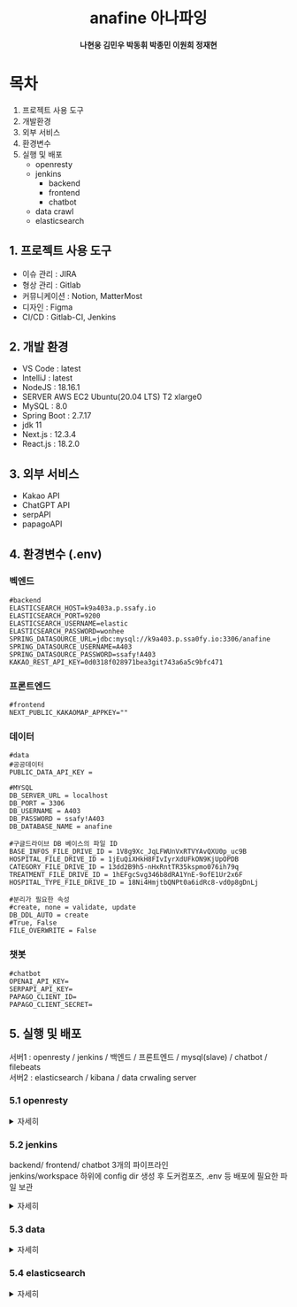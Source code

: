 # <center>anafine 아나파잉</center>

#### <center>나현웅 김민우 박동휘 박종민 이원희 정재현</center>

# 목차
1. 프로젝트 사용 도구
2. 개발환경
3. 외부 서비스
4. 환경변수
5. 실행 및 배포
   - openresty
   - jenkins
        - backend
        - frontend
        - chatbot
   - data crawl
   - elasticsearch


## 1. 프로젝트 사용 도구
- 이슈 관리 : JIRA
- 형상 관리 : Gitlab
- 커뮤니케이션 : Notion, MatterMost
- 디자인 : Figma
- CI/CD : Gitlab-CI, Jenkins

## 2. 개발 환경
- VS Code : latest
- IntelliJ : latest
- NodeJS : 18.16.1
- SERVER AWS EC2 Ubuntu(20.04 LTS) T2 xlarge0
- MySQL : 8.0
- Spring Boot : 2.7.17
- jdk 11
- Next.js : 12.3.4
- React.js : 18.2.0

## 3. 외부 서비스
- Kakao API
- ChatGPT API
- serpAPI
- papagoAPI

## 4. 환경변수 (.env)
### 벡엔드
<pre><code>#backend
ELASTICSEARCH_HOST=k9a403a.p.ssafy.io
ELASTICSEARCH_PORT=9200
ELASTICSEARCH_USERNAME=elastic
ELASTICSEARCH_PASSWORD=wonhee
SPRING_DATASOURCE_URL=jdbc:mysql://k9a403.p.ssa0fy.io:3306/anafine
SPRING_DATASOURCE_USERNAME=A403
SPRING_DATASOURCE_PASSWORD=ssafy!A403
KAKAO_REST_API_KEY=0d0318f028971bea3git743a6a5c9bfc471
</code></pre>


### 프론트엔드
<pre><code>#frontend
NEXT_PUBLIC_KAKAOMAP_APPKEY=""
</code></pre>


### 데이터
<pre><code>#data
#공공데이터
PUBLIC_DATA_API_KEY = 

#MYSQL
DB_SERVER_URL = localhost
DB_PORT = 3306
DB_USERNAME = A403
DB_PASSWORD = ssafy!A403
DB_DATABASE_NAME = anafine

#구글드라이브 DB 베이스의 파일 ID
BASE_INFOS_FILE_DRIVE_ID = 1V8g9Xc_JqLFWUnVxRTVYAvQXU0p_uc9B
HOSPITAL_FILE_DRIVE_ID = 1jEuQiXHkH8FIvIyrXdUFkON9KjUpOPDB
CATEGORY_FILE_DRIVE_ID = 13dd2B9h5-nHxRntTR35kspmo076ih79q
TREATMENT_FILE_DRIVE_ID = 1hEFgcSvg346b8dRA1YnE-9ofE1Ur2x6F
HOSPITAL_TYPE_FILE_DRIVE_ID = 18Ni4HmjtbQNPt0a6idRc8-vd0p8gDnLj

#분리가 필요한 속성
#create, none = validate, update
DB_DDL_AUTO = create 
#True, False
FILE_OVERWRITE = False
</code></pre>

### 챗봇
<pre><code>#chatbot
OPENAI_API_KEY=
SERPAPI_API_KEY=
PAPAGO_CLIENT_ID=
PAPAGO_CLIENT_SECRET=
</code></pre>


## 5. 실행 및 배포

서버1 : openresty / jenkins / 백엔드 / 프론트엔드 / mysql(slave) / chatbot / filebeats <br/>
서버2 : elasticsearch / kibana / data crwaling server

### 5.1 openresty
<details>
   <summary>자세히</summary>
   
   #### 설치
<pre><code>
#기존 nginx stop
sudo systemctl disable nginx
sudo systemctl stop nginx

#ubuntu 20.04 기준
sudo apt-get -y install --no-install-recommends wget gnupg ca-certificates
wget -O - https://openresty.org/package/pubkey.gpg | sudo apt-key add -

echo "deb http://openresty.org/package/ubuntu $(lsb_release -sc) main" \
 | sudo tee /etc/apt/sources.list.d/openresty.list

sudo apt-get update

sudo apt-get -y install openresty

export PATH=/usr/local/openresty/bin:$PATH >> ~/.bashrc
source ~/bashrc

#test
resty -e 'print("hello, world")'
-> hello, world

mkdir ~/work
cd ~/work
mkdir logs/ conf/

$conf/nginx.conf

#nginx.conf
worker_processes  1;
error_log logs/error.log;
events {
    worker_connections 1024;
}
http {
    server {
        listen 8080;
        location / {
            default_type text/html;
            content_by_lua_block {
                ngx.say("<p>hello, world</p>")
            }
        }
    }
}
   
sudo openresty -p `pwd`/ -c work/conf/nginx.conf

curl http://localhost:8080/
<p>hello, world</p>
</code></pre>

#### 설정파일
##### nginx.conf
<pre><code>
worker_processes  1;
error_log /home/ubuntu/work/logs/error.log;
pid /home/ubuntu/work/logs/nginx.pid;
events {
    worker_connections 1024;
}
http {
    lua_shared_dict limit_traffic 10m;
    include /home/ubuntu/work/conf/conf.d/*.conf;
}
</code></pre>

##### default.conf
<pre><code>
lua_package_path "/home/ubuntu/work/conf/lua/?.lua;;";

init_worker_by_lua_block {
    require("limit_traffic").init()
}

limit_req_zone $binary_remote_addr zone=chatbot_limit:10m rate=1r/s;

server {
    listen 80;
    server_name k9a403.p.ssafy.io anafine.com www.anafine.com;
    return 301 https://www.anafine.com$request_uri;
}

server {
    listen 443 ssl;
    server_name www.anafine.com;
    ssl_certificate /etc/letsencrypt/live/www.anafine.com/fullchain.pem; # managed by Certbot
    ssl_certificate_key /etc/letsencrypt/live/www.anafine.com/privkey.pem; # managed by Certbot
    include /etc/letsencrypt/options-ssl-nginx.conf; # managed by Certbot
    ssl_dhparam /etc/letsencrypt/ssl-dhparams.pem; # managed by Certbot

    include /etc/nginx/conf.d/service-url.inc;

    location /api {
        rewrite ^/api(/.*)$ $1 break;
        proxy_pass $service_url;
        proxy_http_version 1.1;
        proxy_set_header Upgrade $http_upgrade;
        proxy_set_header Connection "upgrade";
        proxy_set_header Host $host;
        proxy_set_header X-Forwarded-Host $host;
        proxy_set_header X-Real-IP $remote_addr;
        proxy_set_header X-Forwarded-For $proxy_add_x_forwarded_for;
        proxy_set_header X-Forwarded-Proto $scheme;
        proxy_redirect off;

        proxy_buffer_size          128k;
        proxy_buffers              4 256k;
        proxy_busy_buffers_size    256k;

    }

    include /etc/nginx/conf.d/front-service-url.inc;
    location / {
        proxy_pass $front_service_url;
        proxy_set_header Host $host;
        proxy_set_header X-Real-IP $remote_addr;
        proxy_set_header X-Forwarded-For $proxy_add_x_forwarded_for;
        proxy_set_header X-Forwarded-Proto $scheme;
        proxy_set_header Upgrade $http_upgrade;
        proxy_set_header Connection "upgrade";
        proxy_redirect off;
    }


        location /chat {
            content_by_lua_block {
                local requested_uri = ngx.var.uri
                ngx.log(ngx.ERR, "Requested URI: ", requested_uri)

                local modified_uri = "/to" .. requested_uri

                ngx.log(ngx.ERR, "Modified URI: ", modified_uri)

                require("limit_traffic").limit()
                ngx.exec(modified_uri)
            }
        }

    include /etc/nginx/conf.d/chatbot-service-url.inc;
    location /to {
        internal;
        rewrite ^/to(/.*)$ $1 break;


        log_by_lua_block {
           ngx.log(ngx.ERR, "Accessing /to location");
        }
        proxy_pass $chatbot_service_url;
        proxy_http_version 1.1;
        proxy_set_header Upgrade $http_upgrade;
        proxy_set_header Connection "upgrade";
        proxy_set_header Host $host;
        proxy_set_header X-Forwarded-Host $host;
        proxy_set_header X-Real-IP $remote_addr;
        proxy_set_header X-Forwarded-For $proxy_add_x_forwarded_for;
        proxy_set_header X-Forwarded-Proto $scheme;
        proxy_redirect off;
    }
}   
</code></pre>

***include files*** </br>
service-url.inc/front-service-url.inc/chatbot-service-url.inc </br>
inc파일은 무중단 배포를 위한 파일로 jenkins pipeline에서 포트 확인을 통해 수정됨 </br>
ex) set $service_url http://localhost:8080 -> set $service_url http://localhost:8081 
 
##### jenkins.conf
<pre><code>
upstream jenkins {
        keepalive 32; # keepalive connections
        server localhost:9090;
}

# Required for Jenkins websocket agents
map $http_upgrade $connection_upgrade {
        default upgrade;
        '' close;
}

server {
        listen 80; # Listen on port 80 for IPv4 requests
        server_name jenkins.anafine.com;

        root            /var/run/jenkins/war/;
        access_log      /var/log/nginx/jenkins.access.log;
        error_log       /var/log/nginx/jenkins.error.log;

        ignore_invalid_headers off;

        location ~ "^/static/[0-9a-fA-F]{8}\/(.*)$" {
                rewrite "^/static/[0-9a-fA-F]{8}\/(.*)" /$1 last;
        }

        location /userContent {
                root /var/lib/jenkins/;
                if (!-f $request_filename){
                        rewrite (.*) /$1 last;
                        break;
                }

                sendfile on;
        }

        location / {
                sendfile off;
                proxy_pass              http://jenkins;
                proxy_redirect          default;
                proxy_http_version      1.1;

                proxy_set_header Connection             $connection_upgrade;
                proxy_set_header Upgrade                $http_upgrade;
                proxy_set_header Host                   $http_host;
                proxy_set_header X-Real-IP              $remote_addr;
                proxy_set_header X-Forwarded-For        $proxy_add_x_forwarded_for;
                proxy_set_header X-Forwarded-Proto      $scheme;
                proxy_max_temp_file_size 0;

                client_max_body_size            10m;
                client_body_buffer_size         128k;
                proxy_connect_timeout           90;
                proxy_send_timeout              90;
                proxy_read_timeout              90;
                proxy_buffering                 off;
                proxy_request_buffering         off;
                proxy_set_header Connection     "";
        }
}
</code></pre>

##### limit_traffic.lua
<pre><code>
local ngx = ngx

local M = {}

-- Ensure that ngx.shared.limit_traffic is defined
if not ngx.shared.limit_traffic then
    ngx.shared.limit_traffic = ngx.shared("limit_traffic")
end

local limit_traffic = ngx.shared.limit_traffic

function M.init()
    -- Check if the key 'daily_limit' already exists
    local value, err = limit_traffic:get("daily_limit")
    if value then
        return
    end

    -- Attempt to add the shared memory zone
    local ok, err = limit_traffic:add("daily_limit", 10)
    if not ok then
        ngx.log(ngx.ERR, "Failed to initialize shared memory: ", err)
    end

    M.reset()
    -- Calculate the time until the next reset (5 minutes)
--    local now = ngx.now()
--    local reset_time = math.floor(now) + 60 - now % 60
--    ngx.log(ngx.ERR, "[timer] now : ", now)
    -- Set a timer to reset the daily limit every 5 minutes
--    ngx.timer.at(reset_time, M.reset)
end


function M.limit()
    local key = ngx.var.binary_remote_addr
    local limit = 10

    local remaining, err = limit_traffic:incr(key, 1, 0)
    if not remaining then
        ngx.log(ngx.ERR, "Failed to increment counter for key: ", key, ", error: ", err)
        ngx.exit(500)
    elseif remaining > limit then
        ngx.status = 429
        ngx.say("Too Many Requests")
        ngx.exit(ngx.HTTP_TOO_MANY_REQUESTS)
        ngx.log(ngx.ERR, "Limit exceeded for key: ", key)
        --ngx.exit(429)
    end
end

function M.reset(premature)
    ngx.log(ngx.ERR, "reset activated")
    if not premature then
        limit_traffic:flush_all()
        flushed = limit_traffic:flush_expired()
        ngx.log(ngx.ERR, "flushed : ", flushed)
        if not flushed then
            ngx.log(ngx.ERR, "Failed to reset daily limit: ", err)
        end
    end
    ngx.timer.at(3600, M.reset)
end

return M
</code></pre>

</details>

### 5.2 jenkins
backend/ frontend/ chatbot 3개의 파이프라인 </br>
jenkins/workspace 하위에 config dir 생성 후 도커컴포즈, .env 등 배포에 필요한 파일 보관

<details>
   <summary>자세히</summary>

   #### backend pipeline
<pre><code>
pipeline {
    agent any
    
    environment {
        running_port = null
        available_port = null
        res = null
    }

    stages {
        
        stage('Clone Repository') {
            steps {
                echo "Branch : develop"
                echo "Clone repository"
                git url: "https://lab.ssafy.com/s09-final/S09P31A403.git", branch: "develop", credentialsId: "anafine"
            }
        }
        
        stage('check if BE') {
            steps {
                script {
                    res = sh(script : 'git whatchanged -1 | grep backend', returnStatus: true,returnStdout: true)
                }
            }
        }
        
        stage('port check') {
            steps {
                script {
                    def result = sh(script: 'ssh -i ../config/backend/K9A403T.pem ubuntu@k9a403.p.ssafy.io curl -w "%{http_code}" -s -o /dev/null localhost:8080/actuator/health', returnStatus: true, returnStdout: true)
                    echo "$result"
                    if (result == 0) {
                        echo "running port : 8080"
                        running_port = 8080
                        available_port = 8081
                    } else {
                        echo "running port : 8081"
                        running_port = 8081
                        available_port = 8080
                    }
                }
            }
        }
        
        stage("Set environment / gradle build") {
            when { expression { res == 0 }}
            steps {
                echo "Copy require file to pipeline folder"
                sh "cp ../config/backend/docker-compose-${running_port}.yml ./backend"
                sh "cp ../config/backend/docker-compose-${available_port}.yml ./backend"
                sh 'cp ../config/backend/Dockerfile ./backend'
                sh 'cp ../config/backend/.env ./backend'
                
                dir('./backend') {
                    sh "chmod +x ./gradlew"
                    sh "./gradlew clean"
                    sh "./gradlew build -x test"
                }
            }
        }
        
        stage('Docker down') {
            when { expression { res == 0 }}
            steps {
                dir('./backend') {
                    echo "Docker compose down"
                    sh "docker-compose -f docker-compose-${available_port}.yml down --rmi all"
                }
                
            }
        }

        stage('Docker build') {
            when { expression { res == 0 }}
             steps {
                    echo "docker compose build"
                    sh "docker-compose -f ./backend/docker-compose-${available_port}.yml build --no-cache"
                }
                post {
                    success {
                        echo "Success to build"
                    }
                    failure {
                        echo "Docker build failed. clear unused file"
                        sh "docker system prune -f"
                        error 'pipeline aborted'
                    }
              }
        }
        
        stage('Docker up') {
            when { expression { res == 0 }}
            steps {
                dir('./backend') {
                    echo "docker compose up"
                    sh "docker-compose -f docker-compose-${available_port}.yml up -d"
                }
            }
        }
        
        stage('health check') {
            when { expression { res == 0 }}
            steps {
                script {
                    for (int i = 0; i < 20; i++) {
                        def result = sh(script: "ssh -i ../config/backend/K9A403T.pem ubuntu@k9a403.p.ssafy.io curl -w %{http_code} -s -o /dev/null localhost:${available_port}/actuator/health", returnStatus: true, returnStdout: true)
                        if(result == 0) {
                            echo 'health check success!'
                            break
                        }
                        echo "The server is not alive yet. Retry health check in 5 seconds..."
                        sleep(5)
                        if(i == 19) sh 'exit 1'
                    }
                }
            }
        }
        
        stage('nginx port setting') {
            when { expression { res == 0 }}
            steps {
                echo 'service_url 수정'
                sh "ssh -i ../config/backend/K9A403T.pem ubuntu@K9a403.p.ssafy.io 'echo \"set \\\$service_url http://127.0.0.1:${available_port};\" | sudo tee /etc/nginx/conf.d/service-url.inc'"

                echo 'nginx reload'
                sh "ssh -i ../config/backend/K9A403T.pem ubuntu@K9a403.p.ssafy.io 'sudo openresty -p `pwd` -s reload -c work/conf/nginx.conf'"
                
              
            }
        }
        
        
        stage('Docker down older server') {
            when { expression { res == 0 }}
            steps {
                dir('./backend') {
                    echo "Docker compose down"
                    sh "docker-compose -f docker-compose-${running_port}.yml down --rmi all"
                }
            }
            post {
                success {
                	script {
                        def Author_ID = sh(script: "git show -s --pretty=%an", returnStdout: true).trim()
                        def Author_Name = sh(script: "git show -s --pretty=%ae", returnStdout: true).trim()
                        mattermostSend (color: 'good', 
                        message: "빌드 성공(now running on port ${available_port}) : ${env.JOB_NAME} #${env.BUILD_NUMBER} by ${Author_ID}(${Author_Name})\n(<${env.BUILD_URL}|Details>)", 
                        endpoint: 'https://meeting.ssafy.com/hooks/a57sm7gnpjy1mxmwpi4qmou37w', 
                        channel: 'A403-private'
                        )
                    }
                }
            }
        }
    }

    post {
        failure {
        	script {
                def Author_ID = sh(script: "git show -s --pretty=%an", returnStdout: true).trim()
                def Author_Name = sh(script: "git show -s --pretty=%ae", returnStdout: true).trim()
                mattermostSend (color: 'danger', 
                message: "[BACKEND] 빌드 실패(still running on port ${running_port}): ${env.JOB_NAME} #${env.BUILD_NUMBER} by ${Author_ID}(${Author_Name})\n(<${env.BUILD_URL}|Details>)", 
                endpoint: 'https://meeting.ssafy.com/hooks/a57sm7gnpjy1mxmwpi4qmou37w', 
                channel: 'A403-private'
                )
            }
        }
    }
}

</code></pre>
#### frontend pipeline
<pre><code>
pipeline {
    agent any
    
    environment {
        running_port = null
        available_port = null
        res = null
    }

    stages {
        
        stage("Clone Repository") {
            steps {
                echo "Branch : develop"
                echo "Clone repository"
                git url: "https://lab.ssafy.com/s09-final/S09P31A403.git", branch: "develop", credentialsId: "anafine"
            }
        }
        
        stage('check if FE commit') {
            steps {
                script {
                    res = sh(script : 'git whatchanged -1 | grep frontend',returnStatus: true, returnStdout: true)
                }
            }
        }
        
         stage('port check') {
            steps {
                script {
                    def result = sh(script: 'ssh -i ../config/backend/K9A403T.pem ubuntu@k9a403.p.ssafy.io curl -w "%{http_code}" -s -o /dev/null localhost:3000', returnStatus: true, returnStdout: true)
                    echo "$result"
                    if (result == 0) {
                        echo "running port : 3000"
                        running_port = 3000
                        available_port = 3001
                    } else {
                        echo "running port : 3001"
                        running_port = 3001
                        available_port = 3000
                    }
                }
            }
        }
        
        
        
        stage("Set environment") {
            when { expression { res == 0 }}
            steps {
                echo "Copy require file to pipeline folder"
                sh "cp ../config/frontend/docker-compose-3000.yml ./frontend/"
                sh "cp ../config/frontend/docker-compose-3001.yml ./frontend/"
                sh "cp ../config/frontend/.env ./frontend/"
                sh "cp ../config/frontend/Dockerfile ./frontend/"
            }
        }

        
        stage("Docker down") {
            when { expression { res == 0 }}
            steps {
                echo "Docker compose down"
                sh "docker-compose -f ./frontend/docker-compose-${available_port}.yml down --rmi all"
            }
        }
        
        stage('Docker build') {
            when { expression { res == 0 }}
             steps {
                    echo "docker compose build"
                    sh "docker-compose -f ./frontend/docker-compose-${available_port}.yml build --no-cache"
                }
                post {
                    success {
                        echo "Success to build"
                    }
                    failure {
                        echo "Docker build failed. clear unused file"
                        sh "docker system prune -f"
                        error 'pipeline aborted'
                    }
              }
        }
        
        stage('Docker up') {
            when { expression { res == 0 }}
            steps {
                dir('./frontend') {
                    echo "docker compose up"
                    sh "docker-compose -f docker-compose-${available_port}.yml up -d"
                }
            }
        }
        
        stage('nginx port setting') {
            when { expression { res == 0 }}
            steps {
                echo 'front service_url 수정'
                sh "ssh -i ../config/backend/K9A403T.pem ubuntu@K9a403.p.ssafy.io 'echo \"set \\\$front_service_url http://127.0.0.1:${available_port};\" | sudo tee /etc/nginx/conf.d/front-service-url.inc'"

                echo 'nginx reload'
                sh "ssh -i ../config/backend/K9A403T.pem ubuntu@K9a403.p.ssafy.io 'sudo openresty -p `pwd` -s reload -c work/conf/nginx.conf'"
                
              
            }
        }
        
        stage('Docker down older server') {
            when { expression { res == 0 }}
            steps {
                dir('./frontend') {
                    echo "Docker compose down"
                    sh "docker-compose -f docker-compose-${running_port}.yml down --rmi all"
                }
            }
            post {
                success {
                	script {
                        def Author_ID = sh(script: "git show -s --pretty=%an", returnStdout: true).trim()
                        def Author_Name = sh(script: "git show -s --pretty=%ae", returnStdout: true).trim()
                        mattermostSend (color: 'good', 
                        message: "빌드 성공(now running on port ${available_port}) : ${env.JOB_NAME} #${env.BUILD_NUMBER} by ${Author_ID}(${Author_Name})\n(<${env.BUILD_URL}|Details>)", 
                        endpoint: 'https://meeting.ssafy.com/hooks/a57sm7gnpjy1mxmwpi4qmou37w', 
                        channel: 'A403-private'
                        )
                    }
                }
            }
        }
    }
    
   post {
        failure {
        	script {
                def Author_ID = sh(script: "git show -s --pretty=%an", returnStdout: true).trim()
                def Author_Name = sh(script: "git show -s --pretty=%ae", returnStdout: true).trim()
                mattermostSend (color: 'danger', 
                message: "[FRONTEND] 빌드 실패(still running on port ${running port}): ${env.JOB_NAME} #${env.BUILD_NUMBER} by ${Author_ID}(${Author_Name})\n(<${env.BUILD_URL}|Details>)", 
                endpoint: 'https://meeting.ssafy.com/hooks/a57sm7gnpjy1mxmwpi4qmou37w', 
                channel: 'A403-private'
                )
            }
        }
    }
    
}
</code></pre>

#### chatbot pipeline
<pre><code>
pipeline {
    agent any
    
    environment {
        running_port = null
        available_port = null
        res = null
    }

    stages {
        
        stage('Clone Repository') {
            steps {
                echo "Branch : develop"
                echo "Clone repository"
                git url: "https://lab.ssafy.com/s09-final/S09P31A403.git", branch: "develop", credentialsId: "anafine"
            }
        }
        
        stage('check if chatbot') {
            steps {
                script {
                    res = sh(script : 'git whatchanged -1 | grep chatbot', returnStatus: true,returnStdout: true)
                }
            }
        }
        
        stage('port check') {
            steps {
                script {
                    def result = sh(script: 'ssh -i ../config/backend/K9A403T.pem ubuntu@k9a403.p.ssafy.io curl -w "%{http_code}" -s -o /dev/null localhost:5000/chat/chatbot/health', returnStatus: true, returnStdout: true)
                    echo "$result"
                    if (result == 0) {
                        echo "running port : 5000"
                        running_port = 5000
                        available_port = 5001
                    } else {
                        echo "running port : 5001"
                        running_port = 5001
                        available_port = 5000
                    }
                }
            }
        }
        
        stage("Set environment / gradle build") {
            when { expression { res == 0 }} 
            steps {
                echo "Copy require file to pipeline folder"
                sh "cp ../config/chatbot/docker-compose-${running_port}.yml ./chatbot"
                sh "cp ../config/chatbot/docker-compose-${available_port}.yml ./chatbot"
                sh 'cp ../config/chatbot/Dockerfile ./chatbot'
                sh 'cp ../config/chatbot/.env ./chatbot'
            }
        }
        
        stage('Docker down') {
            when { expression { res == 0 }}
            steps {
                dir('./chatbot') {
                    echo "Docker compose down"
                    sh "docker-compose -f docker-compose-${available_port}.yml down --rmi all"
                }
                
            }
        }

        stage('Docker build') {
            when { expression { res == 0 }}
             steps {
                    echo "docker compose build"
                    sh "docker-compose -f ./chatbot/docker-compose-${available_port}.yml build --no-cache"
                }
                post {
                    success {
                        echo "Success to build"
                    }
                    failure {
                        echo "Docker build failed. clear unused file"
                        sh "docker system prune -f"
                        error 'pipeline aborted'
                    }
              }
        }
        
        stage('Docker up') {
            when { expression { res == 0 }}
            steps {
                dir('./chatbot') {
                    echo "docker compose up"
                    sh "docker-compose -f docker-compose-${available_port}.yml up -d"
                }
            }
        }
        
        stage('health check') {
            when { expression { res == 0 }}
            steps {
                script {
                    for (int i = 0; i < 20; i++) {
                        def result = sh(script: "ssh -i ../config/backend/K9A403T.pem ubuntu@k9a403.p.ssafy.io curl -w %{http_code} -s -o /dev/null localhost:${available_port}/chat/chatbot/health", returnStatus: true, returnStdout: true)
                        if(result == 0) {
                            echo 'health check success!'
                            break
                        }
                        echo "The server is not alive yet. Retry health check in 5 seconds..."
                        sleep(5)
                        if(i == 19) sh 'exit 1'
                    }
                }
            }
        }
        
        stage('nginx port setting') {
            when { expression { res == 0 }}
            steps {
                echo 'service_url 수정'
                sh "ssh -i ../config/backend/K9A403T.pem ubuntu@K9a403.p.ssafy.io 'echo \"set \\\$chatbot_service_url http://127.0.0.1:${available_port};\" | sudo tee /etc/nginx/conf.d/chatbot-service-url.inc'"

                echo 'nginx reload'
                sh "ssh -i ../config/backend/K9A403T.pem ubuntu@K9a403.p.ssafy.io 'sudo openresty -p `pwd` -s reload -c work/conf/nginx.conf'"
                
              
            }
        }
        
        
        stage('Docker down older server') {
            when { expression { res == 0 }}
            steps {
                dir('./chatbot') {
                    echo "Docker compose down"
                    sh "docker-compose -f docker-compose-${running_port}.yml down --rmi all"
                }
            }
            post {
                success {
                	script {
                        def Author_ID = sh(script: "git show -s --pretty=%an", returnStdout: true).trim()
                        def Author_Name = sh(script: "git show -s --pretty=%ae", returnStdout: true).trim()
                        mattermostSend (color: 'good', 
                        message: "[CHATBOT] 빌드 성공(now running on port ${available_port}) : ${env.JOB_NAME} #${env.BUILD_NUMBER} by ${Author_ID}(${Author_Name})\n(<${env.BUILD_URL}|Details>)", 
                        endpoint: 'https://meeting.ssafy.com/hooks/a57sm7gnpjy1mxmwpi4qmou37w', 
                        channel: 'A403-private'
                        )
                    }
                }
            }
        }
    }

    post {
        failure {
        	script {
                def Author_ID = sh(script: "git show -s --pretty=%an", returnStdout: true).trim()
                def Author_Name = sh(script: "git show -s --pretty=%ae", returnStdout: true).trim()
                mattermostSend (color: 'danger', 
                message: "[CHATBOT] 빌드 실패(still running on port ${running port}): ${env.JOB_NAME} #${env.BUILD_NUMBER} by ${Author_ID}(${Author_Name})\n(<${env.BUILD_URL}|Details>)", 
                endpoint: 'https://meeting.ssafy.com/hooks/a57sm7gnpjy1mxmwpi4qmou37w', 
                channel: 'A403-private'
                )
            }
        }
    }
}
</code></pre>
</details>


### 5.3 data
<details>
   <summary>자세히</summary>

   <pre><code>
   ...

   #dump.sql
   $ docker exec anafine-master-db sh -c 'mysqldump --default-character-set=utf8mb4 -u root -p"{password}" anafine > /ananfine_db_dump_1.sql'
   $ docker cp anafine-master-db:/ananfine_db_dump_1.sql /home/ubuntu/mysql_data/
   $ docker exec anafine-master-db rm /ananfine_db_dump_1.sql
   </code></pre>
   
</details>

### 5.4 elasticsearch

<details>
   <summary>자세히</summary>

   #### 설치 및 환경설정
<pre><code>
$ useradd elastic -m -b /home/elastic -d /home/elastic -s /bin/bash
$ apt-get install sudo
$ visudo
$ elastic ALL=(ALL) NOPASSWD: ALL

## 자바 설치 및 환경변수 설정
$ sudo apt-get install openjdk-11-jdk
$ which java or whereis java
$ readlink -f {위 명령어에 나온 경로}
$ echo 'export JAVA_HOME="{위 명령어에 나온 jdk경로}"' >> ~/.bash_rc
$ echo 'export ES_JAVA_HOME="{위 명령어에 나온 jdk경로}"' >> ~/.bash_rc  #elasticsearch에서 요구하는 환경변수 
$ source ~/.bashrc
$ echo 'export PATH="${PATH}:${JAVA_HOME}/bin"' >> ~/.bash_rc
$ source ~/.bashrc
$ echo {위에서 등록한 변수명} #환경변수 등록이 제대로 되었는지 확인

#elasticsearch tarball
$ wget https://artifacts.elastic.co/downloads/elasticsearch/elasticsearch-7.15.0-linux-x86_64.tar.gz
$ tar -xvzf elasticsearch-7.15.0-linux-x86_64.tar.gz
$ cd elasticsearch-7.15.0
$ bin/elasticsearch -d -p PID
$ pkill -F PID


#elasticsearch docker-compose with kibana
version: '3.7'
services:
  es:
    image: docker.elastic.co/elasticsearch/elasticsearch:7.15.0
    container_name: es-single-node
    environment:
      - node.name=single
      - cluster.name=standalone
      - discovery.type=single-node
      - ELASTIC_PASSWORD=wonhee
      - xpack.security.enabled=true
    volumes:
            - data:/usr/share/elasticsearch/data:rw
            - log:/usr/share/elasticsearch/log:rw
    ports:
      - 9200:9200
    networks:
      - es-bridge
  kibana:
    image: docker.elastic.co/kibana/kibana:7.15.0
    container_name: kibana
    ports:
      - 5601:5601
    environment:
      - ELASTICSEARCH_HOSTS=["http://es:9200"]
      - ELASTICSEARCH_USERNAME=elastic
      - ELASTICSEARCH_PASSWORD=wonhee
    depends_on:
      - es
    networks:
      - es-bridge

volumes:
  data:
    driver: local
  log:
    drive: local
networks:
  es-bridge:
    driver: bridge

#plugin install(재시작 필요)
$ bin/elasticsearch-plugin install analysis-nori
$ bin/elasticsearch-plugin install https://github.com/HowookJeong/elasticsearch-analysis-arirang/releases/download/7.15.0/elasticsearch-analysis-arirang-7.15.0.zip

</code></pre>

#### setting/mapping/data insert
비급여항목에 대한 검색 자동완성을 위해 경로에 대해 초성, 자모, 한영변환

treatment.json : 비급여 항목 데이터 파싱
![image-1.png](./image.png)


<pre><code>


curl --location --request PUT 'http://localhost:9200/treatment' -u elastic:wonhee \
--header 'Content-Type: application/json' \
--data-raw '{
  "settings": {
    "index": {
      "number_of_shards": 1,
      "number_of_replicas": 0,
      "max_ngram_diff": 30
    },
    "analysis": {
      "analyzer": {
        "analyzer-treatment": {
          "type": "custom",
          "tokenizer": "arirang_tokenizer"
        },        
        "ngram-treatment": {
          "type": "custom",
          "tokenizer": "partial",
          "filter": [
            "lowercase"
          ]
        },
        "edge-front-treatment": {
          "type": "custom",
          "tokenizer": "edgefront",
          "filter": [
            "lowercase"
          ]
        },
        "edge-back-treatment": {
          "type": "custom",
          "tokenizer": "edgeback",
          "filter": [
            "lowercase"
          ]
        }
      },
      "tokenizer": {
        "partial": {
          "type": "ngram",
          "min_gram": 1,
          "max_gram": 30,
          "token_chars": [
            "letter",
            "digit"
          ]
        },
        "edgefront": {
          "type": "edge_ngram",
          "min_gram": 1,
          "max_gram": 30,
          "token_chars": [
            "letter",
            "digit"
          ]
        },
        "edgeback": {
          "type": "edge_ngram",
          "min_gram": 1,
          "max_gram": 30,
          "size": "back",
          "token_chars": [
            "letter",
            "digit"
          ]
        }
      },
      "normalizer": {
        "normalizer-treatment": {
          "type": "custom",
          "filter": [
            "lowercase"
          ]
        }
      }
    }
  },
    "mappings": {
    "_source": {
      "excludes": [
        "chosung",
        "jamo",
        "engtokor"
      ]
    },
    "properties": {
      "treatmentId": {
        "type": "keyword",
        "index": false
      },
      "path": {
        "type": "text",
        "analyzer": "analyzer-treatment",
        "fields" : {
          "exact": {
            "type": "keyword",
            "normalizer": "normalizer-treatment"
          },
          "front": {
            "type": "text",
            "analyzer": "edge-front-treatment"
          },
          "back": {
            "type": "text",
            "analyzer": "edge-back-treatment"
          },
          "partial": {
            "type": "text",
            "analyzer": "ngram-treatment"
          }
        }
      },
      "chosung": {
        "type": "text",
        "analyzer": "edge-front-treatment",
        "fields" : {
          "exact": {
            "type": "keyword",
            "normalizer": "normalizer-treatment"
          },          
          "back": {
            "type": "text",
            "analyzer": "edge-back-treatment"
          },
          "partial": {
            "type": "text",
            "analyzer": "ngram-treatment"
          }
        }
      },
      "jamo": {
        "type": "text",
        "analyzer": "edge-front-treatment",
        "fields" : {
          "exact": {
            "type": "keyword",
            "normalizer": "normalizer-treatment"
          },          
          "back": {
            "type": "text",
            "analyzer": "edge-back-treatment"
          },
          "partial": {
            "type": "text",
            "analyzer": "ngram-treatment"
          }
        }
      },
      "engtokor": {
        "type": "text",
        "analyzer": "edge-front-treatment",
        "fields" : {
          "exact": {
            "type": "keyword",
            "normalizer": "normalizer-treatment"
          },          
          "back": {
            "type": "text",
            "analyzer": "edge-back-treatment"
          },
          "partial": {
            "type": "text",
            "analyzer": "ngram-treatment"
          }
        }
      },
      "name": {
        "type": "keyword",
        "normalizer": "normalizer-treatment"
      },
      "info": {
        "type": "keyword",
        "index": false
      }
    }
  }
}'



$ curl -s -H "Content-Type: application/x-ndjson" -XPOST localhost:9200/_bulk -u elastic:wonhee --data-binary "@treatment.json"; echo
</code></pre>

   
</details>






